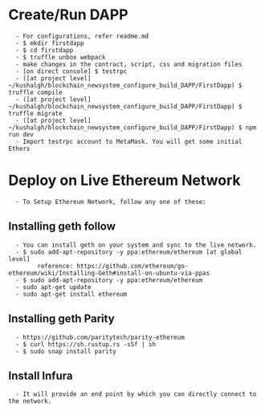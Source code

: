 # Create/Run DAPP
      - For configurations, refer readme.md
      - $ mkdir firstdapp
      - $ cd firstdapp
      - $ truffle unbox webpack
      - make changes in the contract, script, css and migration files
      - [on direct console] $ testrpc  
      - ([at project level] ~/kushalgh/blockchain_newsystem_configure_build_DAPP/FirstDapp) $ truffle compile
      - ([at project level] ~/kushalgh/blockchain_newsystem_configure_build_DAPP/FirstDapp) $ truffle migrate
      - ([at project level] ~/kushalgh/blockchain_newsystem_configure_build_DAPP/FirstDapp) $ npm run dev
      - Import testrpc account to MetaMask. You will get some initial Ethers
       
# Deploy on Live Ethereum Network

      - To Setup Ethereum Network, follow any one of these:

## Installing geth follow 

      - You can install geth on your system and sync to the live network.
      - $ sudo add-apt-repository -y ppa:ethereum/ethereum [at global level]
            reference: https://github.com/ethereum/go-ethereum/wiki/Installing-Geth#install-on-ubuntu-via-ppas
      - $ sudo add-apt-repository -y ppa:ethereum/ethereum
      - sudo apt-get update
      - sudo apt-get install ethereum

## Installing geth Parity

      - https://github.com/paritytech/parity-ethereum
      - $ curl https://sh.rustup.rs -sSf | sh
      - $ sudo snap install parity
      
## Install Infura

      - It will provide an end point by which you can directly connect to the network.



